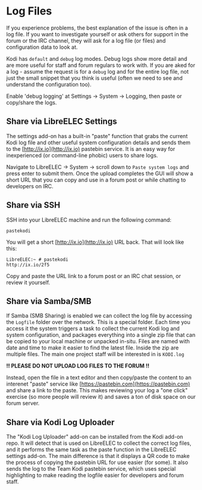 # Log Files

If you experience problems, the best explanation of the issue is often in a log file. If you want to investigate yourself or ask others for support in the forum or the IRC channel, they will ask for a log file \(or files\) and configuration data to look at.

Kodi has `default` and `debug` log modes. Debug logs show more detail and are more useful for staff and forum regulars to work with. If you are aked for a log - assume the request is for a `debug` log and for the entire log file, not just the small snippet that you think is useful \(often we need to see and understand the configuration too\).

 Enable 'debug logging' at Settings → System → Logging, then paste or copy/share the logs.

## Share via LibreELEC Settings

The settings add-on has a built-in "paste" function that grabs the current Kodi log file and other useful system configuration details and sends them to the [http://ix.io](http://ix.io) pastebin service. It is an easy way for inexperienced \(or command-line phobic\) users to share logs.

Navigate to LibreELEC → System → scroll down to `Paste system logs` and press enter to submit them. Once the upload completes the GUI will show a short URL that you can copy and use in a forum post or while chatting to developers on IRC.

## Share via SSH

 SSH into your LibreELEC machine and run the following command:

```text
pastekodi
```

 You will get a short [http://ix.io](http://ix.io) URL back. That will look like this:

```text
LibreELEC:~ # pastekodi 
http://ix.io/2f5
```

Copy and paste the URL link to a forum post or an IRC chat session, or review it yourself.

## Share via Samba/SMB

If Samba \(SMB Sharing\) is enabled we can collect the log file by accessing the `Logfile` folder over the network. This is a special folder. Each time you access it the system triggers a task to collect the current Kodi log and system configuration, and packages everything into a single zip file that can be copied to your local machine or unpacked in-situ. Files are named with date and time to make it easier to find the latest file. Inside the zip are multiple files. The main one project staff will be interested in is `KODI.log`

**!! PLEASE DO NOT UPLOAD LOG FILES TO THE FORUM !!**

Instead, open the file in a text editor and then copy/paste the content to an interenet "paste" service like [https://pastebin.com](https://pastebin.com) and share a link to the paste. This makes reviewing your log a "one click" exercise \(so more people will review it\) and saves a ton of disk space on our forum server.

## Share via Kodi Log Uploader

The "Kodi Log Uploader" add-on can be installed from the Kodi add-on repo. It will detect that is used on LibreELEC to collect the correct log files, and it performs the same task as the paste function in the LibreELEC settings add-on. The main difference is that it displays a QR code to make the process of copying the pastebin URL for use easier \(for some\). It also sends the log to the Team Kodi pastebin service, which uses special highlighting to make reading the logfile easier for developers and forum staff.

